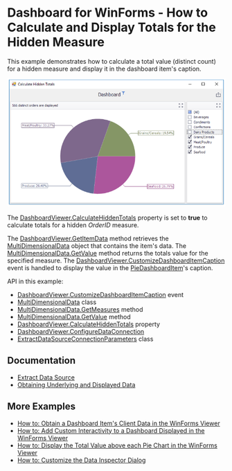 # Dashboard for WinForms - How to Calculate and Display Totals for the Hidden Measure

This example demonstrates how to calculate a total value (distinct count) for a hidden measure and display it in the dashboard item's caption.

![screenshot](./images/screenshot.png)

The [DashboardViewer.CalculateHiddenTotals](https://docs.devexpress.com/Dashboard/DevExpress.DashboardWin.DashboardViewer.CalculateHiddenTotals) property is set to **true** to calculate totals for a hidden _OrderID_ measure.

The [DashboardViewer.GetItemData](https://docs.devexpress.com/Dashboard/DevExpress.DashboardWin.DashboardViewer.GetItemData(System.String)) method retrieves the [MultiDimensionalData](https://docs.devexpress.com/Dashboard/DevExpress.DashboardCommon.ViewerData.MultiDimensionalData) object that contains the item's data. The [MultiDimensionalData.GetValue](https://docs.devexpress.com/Dashboard/DevExpress.DashboardCommon.ViewerData.MultiDimensionalData.GetValue(DevExpress.DashboardCommon.ViewerData.MeasureDescriptor)) method returns the totals value for the specified measure. The [DashboardViewer.CustomizeDashboardItemCaption](https://docs.devexpress.com/Dashboard/DevExpress.DashboardWin.DashboardViewer.CustomizeDashboardItemCaption) event is handled to display the value in the [PieDashboardItem](https://docs.devexpress.com/Dashboard/DevExpress.DashboardCommon.PieDashboardItem)'s caption.

API in this example:

* [DashboardViewer.CustomizeDashboardItemCaption](https://docs.devexpress.com/Dashboard/DevExpress.DashboardWin.DashboardViewer.CustomizeDashboardItemCaption) event
* [MultiDimensionalData](https://docs.devexpress.com/Dashboard/DevExpress.DashboardCommon.ViewerData.MultiDimensionalData) class
* [MultiDimensionalData.GetMeasures](https://docs.devexpress.com/Dashboard/DevExpress.DashboardCommon.ViewerData.MultiDimensionalData.GetMeasures) method
* [MultiDimensionalData.GetValue](https://docs.devexpress.com/Dashboard/DevExpress.DashboardCommon.ViewerData.MultiDimensionalData.GetValue(DevExpress.DashboardCommon.ViewerData.MeasureDescriptor)) method
* [DashboardViewer.CalculateHiddenTotals](https://docs.devexpress.com/Dashboard/DevExpress.DashboardWin.DashboardViewer.CalculateHiddenTotals) property
* [DashboardViewer.ConfigureDataConnection](https://docs.devexpress.com/Dashboard/DevExpress.DashboardWin.DashboardViewer.ConfigureDataConnection)
* [ExtractDataSourceConnectionParameters](https://docs.devexpress.com/Dashboard/DevExpress.DashboardCommon.ExtractDataSourceConnectionParameters) class

## Documentation

* [Extract Data Source](https://docs.devexpress.com/Dashboard/115900)
* [Obtaining Underlying and Displayed Data](https://docs.devexpress.com/Dashboard/17269)

## More Examples

* [How to: Obtain a Dashboard Item's Client Data in the WinForms Viewer](https://github.com/DevExpress-Examples/how-to-obtain-a-dashboard-items-client-data-in-the-winforms-viewer-t140553)
* [How to: Add Custom Interactivity to a Dashboard Displayed in the WinForms Viewer](https://github.com/DevExpress-Examples/how-to-add-custom-interactivity-to-a-dashboard-displayed-in-the-winforms-viewer-t189795)
* [How to: Display the Total Value above each Pie Chart in the WinForms Viewer](https://github.com/DevExpress-Examples/how-to-display-the-total-value-above-each-pie-chart)
* [How to: Customize the Data Inspector Dialog](https://github.com/DevExpress-Examples/winforms-dashboard-data-inspector-customization)
